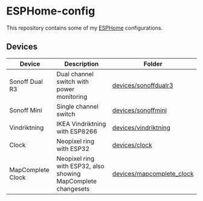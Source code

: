 # ESPHome-config

This repository contains some of my [ESPHome](https://esphome.io/) configurations.

## Devices

| Device            | Description                                                   | Folder                                                           |
| ----------------- | ------------------------------------------------------------- | ---------------------------------------------------------------- |
| Sonoff Dual R3    | Dual channel switch with power monitoring                     | [devices/sonoffdualr3](devices/sonoffdualr3/README.md)           |
| Sonoff Mini       | Single channel switch                                         | [devices/sonoffmini](devices/sonoffmini/README.md)               |
| Vindriktning      | IKEA Vindriktning with ESP8266                                | [devices/vindriktning](devices/vindriktning/README.md)           |
| Clock             | Neopixel ring with ESP32                                      | [devices/clock](devices/clock/README.md)                         |
| MapComplete Clock | Neopixel ring with ESP32, also showing MapComplete changesets | [devices/mapcomplete_clock](devices/mapcomplete_clock/README.md) |
